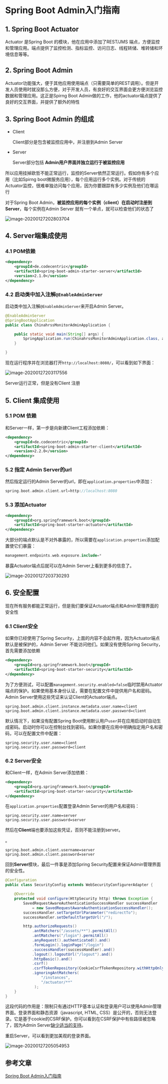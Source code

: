 # Spring Boot Admin入门指南

## 1. Spring Boot Actuator

Actuator 是Spring Boot 的模块，他在应用中添加了REST/JMS 端点，方便监控和管理应用。端点提供了监控检测、指标监控、访问日志、线程转储、堆转储和环境信息等等。

## 2. Spring Boot Admin

Actuator功能强大，便于其他应用使用端点（只需要简单的REST调用）。但是开发人员使用时就没那么方便，对于开发人员，有良好的交互界面会更方便浏览监控数据和管理应用。这正是Spirng Boot Admin做的工作，他的actuator端点提供了良好的交互界面，并提供了额外的特性

## 3. Spring Boot Admin 的组成

- Client

  Client部分是包含被监控应用中，并注册到Admin Server

- Server

  Server部分包括 **Admin用户界面并独立运行于被监控应用**

所以应用挂掉欧哲不能正常运行，监控的Server依然正常运行。假如你有多个应用（比如Spirng boot微服务应用），每个应用运行多个实例。对于传统的Actuator监控，很难单独访问每个应用，因为你要跟踪有多少实例及他们在哪运行

对于Spring Boot Admin，**被监控应用的每个实例（client）在启动时注册到Server**，每个实例在Admin Server 就有一个单点，就可以检查他们的状态了

![image-20200127202803704](./img/image-20200127202803704.png)

## 4. Server端集成使用

### 4.1 POM依赖

```xml
<dependency>
    <groupId>de.codecentric</groupId>
    <artifactId>spring-boot-admin-starter-server</artifactId>
    <version>2.1.0</version>
</dependency>
```

### 4.2 启动类中加入注解`@EnableAdminServer`

启动类中加入注解`@EnableAdminServer`来开启Admin Server。

```java
@EnableAdminServer
@SpringBootApplication
public class ChinahrssMonitorAdminApplication {

    public static void main(String[] args) {
        SpringApplication.run(ChinahrssMonitorAdminApplication.class, args);
    }

}
```

现在运行程序并在浏览器打开`http://localhost:8080/`，可以看到如下界面：

![image-20200127203117556](./img/image-20200127203117556.png)

Server运行正常，但是没有Client 注册

## 5. Client 集成使用

### 5.1 POM 依赖

和Server一样，第一步是向新建Client工程添加依赖：

```xml
<dependency>
    <groupId>de.codecentric</groupId>
    <artifactId>spring-boot-admin-starter-client</artifactId>
    <version>2.2.0</version>
</dependency>
```

### 5.2 指定 Admin Server的url

然后指定运行的Admin Server的url，即在`application.properties`中添加：

```cpp
spring.boot.admin.client.url=http://localhost:8080
```

### 5.3 添加Actuator

```xml
<dependency>
    <groupId>org.springframework.boot</groupId>
    <artifactId>spring-boot-starter-actuator</artifactId>
</dependency>
```

大部分的端点默认是不对外暴露的，所以需要在`application.properties`添加配置使它们暴露：

```php
management.endpoints.web.exposure.include=*
```

暴露Actuator端点后就可以在Admin Server上看到更多的信息了。

![image-20200127203730293](./img/image-20200127203730293.png)

## 6. 安全配置

现在所有服务都能正常运行，但是我们要保证Actuator端点和Admin管理界面的安全性

### 6.1 Client安全

如果你已经使用了Spring Security，上面的内容不会起作用，因为Actuator端点默认是被保护的，Admin Server 不能访问他们。如果没有使用Spring Security，首先需要添加依赖

```xml
<dependency>
    <groupId>org.springframework.boot</groupId>
    <artifactId>spring-boot-starter-security</artifactId>
</dependency>
```

为了方便测试，可以配置`management.security.enabled=false`临时禁用Actuator端点的保护。如果使用基本身份认证，需要在配置文件中提供用户名和密码。Admin Server使用这些凭证来认证Client的Actuator端点。

```undefined
spring.boot.admin.client.instance.metadata.user.name=client
spring.boot.admin.client.instance.metadata.user.password=client
```

默认情况下，如果没有配置Spring Boot使用默认用户`user`并在应用启动时自动生成密码。启动时你可以在控制台找到密码。如果你要在应用中明确指定用户名和密码，可以在配置文件中配置：

```undefined
spring.security.user.name=client
spring.security.user.password=client
```

### 6.2 Server安全

和Client一样，在Admin Server添加依赖：



```xml
<dependency>
    <groupId>org.springframework.boot</groupId>
    <artifactId>spring-boot-starter-security</artifactId>
</dependency>
```

在`application.properties`配置登录Admin Server的用户名和密码：



```undefined
spring.security.user.name=server
spring.security.user.password=server
```

然后在**Client**端也要添加这些凭证，否则不能注册到server。

。



```undefined
spring.boot.admin.client.username=server
spring.boot.admin.client.password=server
```

回到**Server**模块，最后一件事是添加Spring Security配置来保证Admin管理界面的安全性。



```java
@Configuration
public class SecurityConfig extends WebSecurityConfigurerAdapter {

    @Override
    protected void configure(HttpSecurity http) throws Exception {
        SavedRequestAwareAuthenticationSuccessHandler successHandler 
            = new SavedRequestAwareAuthenticationSuccessHandler();
        successHandler.setTargetUrlParameter("redirectTo");
        successHandler.setDefaultTargetUrl("/");

        http.authorizeRequests()
            .antMatchers("/assets/**").permitAll()
            .antMatchers("/login").permitAll()
            .anyRequest().authenticated().and()
            .formLogin().loginPage("/login")
            .successHandler(successHandler).and()
            .logout().logoutUrl("/logout").and()
            .httpBasic().and()
            .csrf()
            .csrfTokenRepository(CookieCsrfTokenRepository.withHttpOnlyFalse())
            .ignoringAntMatchers(
                "/instances",
                "/actuator/**"
             );
    }
}
```

这段代码的作用是：限制只有通过HTTP基本认证和登录用户可以使用Admin管理界面。登录界面和静态资源（javascript, HTML, CSS）是公开的，否则无法登录。它是基于cookie的CSRF保护。你可以看到在CSRF保护中有些路径被忽略了，因为Admin Server[缺少适当的支持](http://codecentric.github.io/spring-boot-admin/current/#_csrf_on_actuator_endpoints)。

重启Server，可以看到更加美观的登录界面。

![image-20200127205054953](./img/image-20200127205054953.png)

## 参考文章

[Spring Boot Admin入门指南](https://www.jianshu.com/p/1749f04105fb)